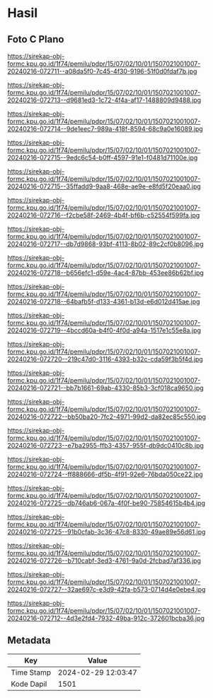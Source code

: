 # Hasil

## Foto C Plano

https://sirekap-obj-formc.kpu.go.id/1f74/pemilu/pdpr/15/07/02/10/01/1507021001007-20240216-072711--a08da5f0-7c45-4f30-9196-51f0d0fdaf7b.jpg

https://sirekap-obj-formc.kpu.go.id/1f74/pemilu/pdpr/15/07/02/10/01/1507021001007-20240216-072713--d9681ed3-1c72-4f4a-af17-1488809d9488.jpg

https://sirekap-obj-formc.kpu.go.id/1f74/pemilu/pdpr/15/07/02/10/01/1507021001007-20240216-072714--9de1eec7-989a-418f-8594-68c9a0e16089.jpg

https://sirekap-obj-formc.kpu.go.id/1f74/pemilu/pdpr/15/07/02/10/01/1507021001007-20240216-072715--9edc6c54-b0ff-4597-91e1-f0481d71100e.jpg

https://sirekap-obj-formc.kpu.go.id/1f74/pemilu/pdpr/15/07/02/10/01/1507021001007-20240216-072715--35ffadd9-9aa8-468e-ae9e-e8fd5f20eaa0.jpg

https://sirekap-obj-formc.kpu.go.id/1f74/pemilu/pdpr/15/07/02/10/01/1507021001007-20240216-072716--f2cbe58f-2469-4b4f-bf6b-c52554f599fa.jpg

https://sirekap-obj-formc.kpu.go.id/1f74/pemilu/pdpr/15/07/02/10/01/1507021001007-20240216-072717--db7d9868-93bf-4113-8b02-89c2cf0b8096.jpg

https://sirekap-obj-formc.kpu.go.id/1f74/pemilu/pdpr/15/07/02/10/01/1507021001007-20240216-072718--b656efc1-d59e-4ac4-87bb-453ee86b62bf.jpg

https://sirekap-obj-formc.kpu.go.id/1f74/pemilu/pdpr/15/07/02/10/01/1507021001007-20240216-072718--64bafb5f-d133-4361-b13d-e6d012d415ae.jpg

https://sirekap-obj-formc.kpu.go.id/1f74/pemilu/pdpr/15/07/02/10/01/1507021001007-20240216-072719--4bccd60a-b4f0-4f0d-a94a-1517e1c55e8a.jpg

https://sirekap-obj-formc.kpu.go.id/1f74/pemilu/pdpr/15/07/02/10/01/1507021001007-20240216-072720--219c47d0-3116-4393-b32c-cda59f3b5f4d.jpg

https://sirekap-obj-formc.kpu.go.id/1f74/pemilu/pdpr/15/07/02/10/01/1507021001007-20240216-072721--bb7b1661-69ab-4330-85b3-3cf018ca9650.jpg

https://sirekap-obj-formc.kpu.go.id/1f74/pemilu/pdpr/15/07/02/10/01/1507021001007-20240216-072722--bb50ba20-7fc2-4971-99d2-da82ec85c550.jpg

https://sirekap-obj-formc.kpu.go.id/1f74/pemilu/pdpr/15/07/02/10/01/1507021001007-20240216-072723--e7ba2955-ffb3-4357-955f-db9dc0410c8b.jpg

https://sirekap-obj-formc.kpu.go.id/1f74/pemilu/pdpr/15/07/02/10/01/1507021001007-20240216-072724--ff888666-df5b-4f91-92e6-76bda050ce22.jpg

https://sirekap-obj-formc.kpu.go.id/1f74/pemilu/pdpr/15/07/02/10/01/1507021001007-20240216-072725--db746ab6-067a-4f0f-be90-75854615b4b4.jpg

https://sirekap-obj-formc.kpu.go.id/1f74/pemilu/pdpr/15/07/02/10/01/1507021001007-20240216-072725--91b0cfab-3c36-47c8-8330-49ae89e56d61.jpg

https://sirekap-obj-formc.kpu.go.id/1f74/pemilu/pdpr/15/07/02/10/01/1507021001007-20240216-072726--b710cabf-3ed3-4761-9a0d-2fcbad7af336.jpg

https://sirekap-obj-formc.kpu.go.id/1f74/pemilu/pdpr/15/07/02/10/01/1507021001007-20240216-072727--32ae697c-e3d9-42fa-b573-0714d4e0ebe4.jpg

https://sirekap-obj-formc.kpu.go.id/1f74/pemilu/pdpr/15/07/02/10/01/1507021001007-20240216-072712--4d3e2fd4-7932-49ba-912c-372601bcba36.jpg


## Metadata

| Key        | Value               |
| ---------- | ------------------- |
| Time Stamp | 2024-02-29 12:03:47 |
| Kode Dapil | 1501                |



